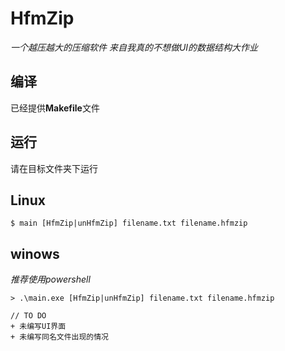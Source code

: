 # HfmZip

*一个越压越大的压缩软件*
*来自我真的不想做UI的数据结构大作业*

## 编译
已经提供**Makefile**文件

## 运行
请在目标文件夹下运行
## Linux
```
$ main [HfmZip|unHfmZip] filename.txt filename.hfmzip 
```
## winows
*推荐使用powershell*
```
> .\main.exe [HfmZip|unHfmZip] filename.txt filename.hfmzip 
```


```
// TO DO
+ 未编写UI界面
+ 未编写同名文件出现的情况
```
